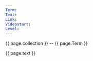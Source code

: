 ```yaml
---
Term: 
Text: 
Link: 
Videostart: 
Level: 
---
```


{{ page.collection }} -- {{ page.Term }}

   {{ page.text }}

